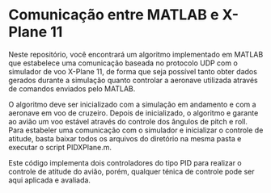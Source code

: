 # Comunicação entre MATLAB e X-Plane 11
Neste repositório, você encontrará um algoritmo implementado em MATLAB que estabelece uma comunicação baseada no protocolo UDP com o simulador de voo X-Plane 11, de forma que seja possível tanto obter dados gerados durante a simulação quanto controlar a aeronave utilizada através de comandos enviados pelo MATLAB. 

O algoritmo deve ser inicializado com a simulação em andamento e com a aeronave em voo de cruzeiro. Depois de inicializado, o algoritmo e garante ao avião um voo estável através do controle dos ângulos de pitch e roll. Para estabeler uma comunicação com o simulador e inicializar o controle de atitude, basta baixar todos os arquivos do diretório na mesma pasta e executar o script PIDXPlane.m. 

Este código implementa dois controladores do tipo PID para realizar o controle de atitude do avião, porém, qualquer ténica de controle pode ser aqui aplicada e avaliada. 
